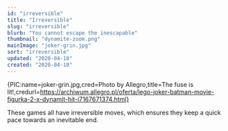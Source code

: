 ```yaml
---
id: "irreversible"
title: "Irreversible"
slug: "irreversible"
blurb: "You cannot escape the inescapable"
thumbnail: "dynamite-zoom.png"
mainImage: "joker-grin.jpg"
sort: "irreversible"
updated: "2020-04-10"
created: "2020-04-10"
---
```


{PIC:name=joker-grin.jpg,cred=Photo by Allegro,title=The fuse is lit!,credurl=https://archiwum.allegro.pl/oferta/lego-joker-batman-movie-figurka-2-x-dynamit-hit-i7167671374.html}

These games all have irreversible moves, which ensures they keep a quick pace towards an inevitable end.
